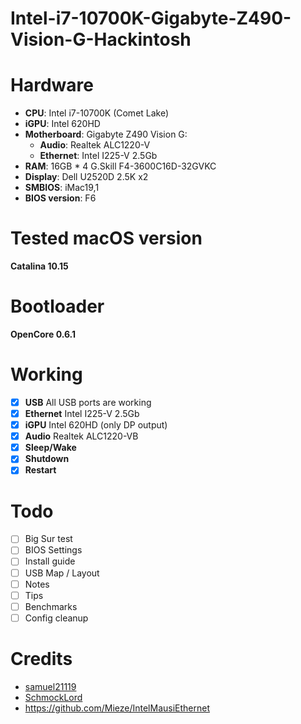 # Intel-i7-10700K-Gigabyte-Z490-Vision-G-Hackintosh

# Hardware
* **CPU**: Intel i7-10700K (Comet Lake)
* **iGPU**: Intel 620HD
* **Motherboard**: Gigabyte Z490 Vision G:
  * **Audio**: Realtek ALC1220-V
  * **Ethernet**: Intel I225-V 2.5Gb
* **RAM**: 16GB * 4 G.Skill F4-3600C16D-32GVKC
* **Display**: Dell U2520D 2.5K x2
* **SMBIOS**: iMac19,1
* **BIOS version**: F6

# Tested macOS version
**Catalina 10.15**

# Bootloader
**OpenCore 0.6.1**

# Working
- [x] **USB** All USB ports are working
- [x] **Ethernet** Intel I225-V 2.5Gb
- [x] **iGPU** Intel 620HD (only DP output)
- [x] **Audio** Realtek ALC1220-VB
- [x] **Sleep/Wake**
- [x] **Shutdown**
- [x] **Restart**

# Todo
- [ ] Big Sur test
- [ ] BIOS Settings
- [ ] Install guide
- [ ] USB Map / Layout
- [ ] Notes
- [ ] Tips
- [ ] Benchmarks
- [ ] Config cleanup

# Credits
* [samuel21119](https://github.com/samuel21119)
* [SchmockLord](https://github.com/SchmockLord)
* https://github.com/Mieze/IntelMausiEthernet
